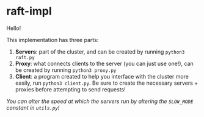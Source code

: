 # raft-impl

Hello!

This implementation has three parts:
1. **Servers**: part of the cluster, and can be created by running `python3 raft.py`
2. **Proxy**: what connects clients to the server (you can just use one!), can be created by running `python3 proxy.py`
3. **Client**: a program created to help you interface with the cluster more easily, run `python3 client.py`. Be sure to create the necessary servers + proxies before attempting to send requests!

*You can alter the speed at which the servers run by altering the `SLOW_MODE` constant in `utils.py`!*
